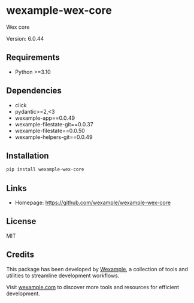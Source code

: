 # wexample-wex-core

Wex core

Version: 6.0.44

## Requirements

- Python >=3.10

## Dependencies

- click
- pydantic>=2,<3
- wexample-app==0.0.49
- wexample-filestate-git==0.0.37
- wexample-filestate==0.0.50
- wexample-helpers-git==0.0.49

## Installation

```bash
pip install wexample-wex-core
```

## Links

- Homepage: https://github.com/wexample/wexample-wex-core

## License

MIT
## Credits

This package has been developed by [Wexample](https://wexample.com), a collection of tools and utilities to streamline development workflows.

Visit [wexample.com](https://wexample.com) to discover more tools and resources for efficient development.